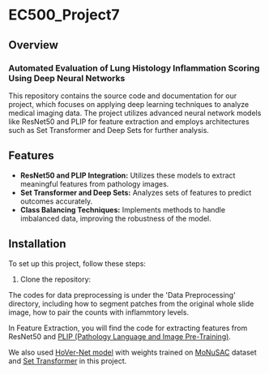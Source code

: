 # EC500_Project7

## Overview
### Automated Evaluation of Lung Histology Inflammation Scoring Using Deep Neural Networks
This repository contains the source code and documentation for our project, which focuses on applying deep learning techniques to analyze medical imaging data. The project utilizes advanced neural network models like ResNet50 and PLIP for feature extraction and employs architectures such as Set Transformer and Deep Sets for further analysis.

## Features
- **ResNet50 and PLIP Integration:** Utilizes these models to extract meaningful features from pathology images.
- **Set Transformer and Deep Sets:** Analyzes sets of features to predict outcomes accurately.
- **Class Balancing Techniques:** Implements methods to handle imbalanced data, improving the robustness of the model.

## Installation
To set up this project, follow these steps:
1. Clone the repository:




The codes for data preprocessing is under the 'Data Preprocessing' directory, including how to segment patches from the original whole slide image, how to pair the counts with inflammtory levels.

In Feature Extraction, you will find the code for extracting features from ResNet50 and [PLIP (Pathology Language and Image Pre-Training)](https://github.com/PathologyFoundation/plip.git).

We also used [HoVer-Net model](https://github.com/vqdang/hover_net.git) with weights trained on [MoNuSAC](https://monusac-2020.grand-challenge.org) dataset and [Set Transformer](https://github.com/juho-lee/set_transformer.git) in this project.







